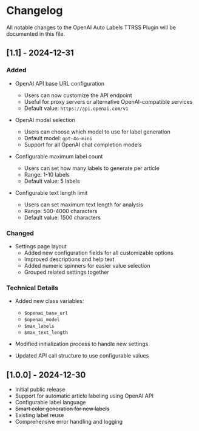 # Changelog

All notable changes to the OpenAI Auto Labels TTRSS Plugin will be documented in this file.

## [1.1] - 2024-12-31

### Added
- OpenAI API base URL configuration
  - Users can now customize the API endpoint
  - Useful for proxy servers or alternative OpenAI-compatible services
  - Default value: `https://api.openai.com/v1`

- OpenAI model selection
  - Users can choose which model to use for label generation
  - Default model: `gpt-4o-mini`
  - Support for all OpenAI chat completion models

- Configurable maximum label count
  - Users can set how many labels to generate per article
  - Range: 1-10 labels
  - Default value: 5 labels

- Configurable text length limit
  - Users can set maximum text length for analysis
  - Range: 500-4000 characters
  - Default value: 1500 characters

### Changed
- Settings page layout
  - Added new configuration fields for all customizable options
  - Improved descriptions and help text
  - Added numeric spinners for easier value selection
  - Grouped related settings together

### Technical Details
- Added new class variables:
  - `$openai_base_url`
  - `$openai_model`
  - `$max_labels`
  - `$max_text_length`

- Modified initialization process to handle new settings
- Updated API call structure to use configurable values

## [1.0.0] - 2024-12-30
- Initial public release
- Support for automatic article labeling using OpenAI API
- Configurable label language
- ~~Smart color generation for new labels~~
- Existing label reuse
- Comprehensive error handling and logging
